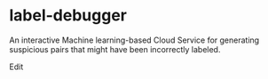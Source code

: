 # label-debugger
 An interactive Machine learning-based Cloud Service for generating suspicious pairs that might have been incorrectly labeled.

Edit
